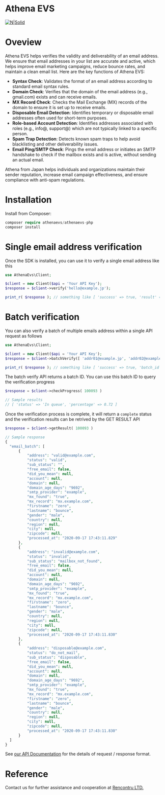 # Athena EVS
[![N|Solid](https://cldup.com/dTxpPi9lDf.thumb.png)](https://athenaevs.com/images/athena_evs_logo.svg?v=1)

# Oveview
Athena EVS helps verifies the validity and deliverability of an email address. We ensure that email addresses in your list are accurate and active, which helps improve email marketing campaigns, reduce bounce rates, and maintain a clean email list. Here are the key functions of Athena EVS:

- **Syntax Check**: Validates the format of an email address according to standard email syntax rules.
- **Domain Check**: Verifies that the domain of the email address (e.g., gmail.com) exists and can receive emails.
- **MX Record Check**: Checks the Mail Exchange (MX) records of the domain to ensure it is set up to receive emails.
- **Disposable Email Detection**: Identifies temporary or disposable email addresses often used for short-term purposes.
- **Role-based Account Detection**: Identifies addresses associated with roles (e.g., info@, support@) which are not typically linked to a specific person.
- **Spam Trap Detection**: Detects known spam traps to help avoid blacklisting and other deliverability issues.
- **Email Ping/SMTP Check**: Pings the email address or initiates an SMTP handshake to check if the mailbox exists and is active, without sending an actual email.

Athena from Japan helps individuals and organizations maintain their sender reputation, increase email campaign effectiveness, and ensure compliance with anti-spam regulations.
# Installation
Install from Composer:
```php
composer require athenaevs/athenaevs-php
composer install
```
# Single email address verification
Once the SDK is installed, you can use it to verify a single email address like this
```php
use AthenaEvs\Client;

$client = new Client($api = 'Your API Key');
$response = $client->verify('hello@example.jp');

print_r( $response ); // something like [ 'success' => true, 'result' => 'deliverable' ]
```
# Batch verification
You can also verify a batch of multiple emails address within a single API request as follows
```php
use AthenaEvs\Client;

$client = new Client($api = 'Your API Key');
$response = $client->batchVerify([ 'addr01@example.jp', 'addr02@example.com', ...]);

print_r( $response ); // something like [ 'success' => true, 'batch_id' => '100093' ]
```
The batch verify API returns a batch ID. You can use this batch ID to query the verification progress
```php
$response = $client->checkProgress( 100093 )

// Sample results
// [ 'status' => 'In queue', 'percentage' => 0.72 ]
```
Once the verification process is complete, it will return a `complete` status and the verification results can be retrived by the GET RESULT API
```php
$response = $client->getResult( 100093 )
```

```php
// Sample response
{
  "email_batch": [
      {
          "address": "valid@example.com",
          "status": "valid",
          "sub_status": "",
          "free_email": false,
          "did_you_mean": null,
          "account": null,
          "domain": null,
          "domain_age_days": "9692",
          "smtp_provider": "example",
          "mx_found": "true",
          "mx_record": "mx.example.com",
          "firstname": "zero",
          "lastname": "bounce",
          "gender": "male",
          "country": null,
          "region": null,
          "city": null,
          "zipcode": null,
          "processed_at": "2020-09-17 17:43:11.829"
      },
      {
          "address": "invalid@example.com",
          "status": "invalid",
          "sub_status": "mailbox_not_found",
          "free_email": false,
          "did_you_mean": null,
          "account": null,
          "domain": null,
          "domain_age_days": "9692",
          "smtp_provider": "example",
          "mx_found": "true",
          "mx_record": "mx.example.com",
          "firstname": "zero",
          "lastname": "bounce",
          "gender": "male",
          "country": null,
          "region": null,
          "city": null,
          "zipcode": null,
          "processed_at": "2020-09-17 17:43:11.830"
      },
      {
          "address": "disposable@example.com",
          "status": "do_not_mail",
          "sub_status": "disposable",
          "free_email": false,
          "did_you_mean": null,
          "account": null,
          "domain": null,
          "domain_age_days": "9692",
          "smtp_provider": "example",
          "mx_found": "true",
          "mx_record": "mx.example.com",
          "firstname": "zero",
          "lastname": "bounce",
          "gender": "male",
          "country": null,
          "region": null,
          "city": null,
          "zipcode": null,
          "processed_at": "2020-09-17 17:43:11.830"
      }
  ]
}
```
See [our API Documentation](https://api.athenaevs.com) for the details of request / response format.
# Reference
Contact us for further assistance and cooperation at [Rencontru LTD.](https://rencontru.com)